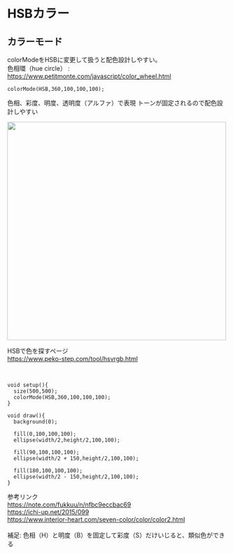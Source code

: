 # HSBカラー

## カラーモード


colorModeをHSBに変更して扱うと配色設計しやすい。<br>
色相環（hue circle） : https://www.petitmonte.com/javascript/color_wheel.html <br>
```
colorMode(HSB,360,100,100,100);
```
色相、彩度、明度、透明度（アルファ）で表現 トーンが固定されるので配色設計しやすい<br>

<img src="https://github.com/55Kaerukun/Processing/blob/master/images/hsb.png" width="500px">

HSBで色を探すページ<br>
https://www.peko-step.com/tool/hsvrgb.html <br>
<br>

```

void setup(){
  size(500,500);
  colorMode(HSB,360,100,100,100);
}

void draw(){
  background(0);
  
  fill(0,100,100,100);
  ellipse(width/2,height/2,100,100);
  
  fill(90,100,100,100);
  ellipse(width/2 + 150,height/2,100,100);
  
  fill(180,100,100,100);
  ellipse(width/2 - 150,height/2,100,100);
}

```

参考リンク<br>
https://note.com/fukkuu/n/nfbc9eccbac69 <br>
https://ichi-up.net/2015/099 <br>
https://www.interior-heart.com/seven-color/color/color2.html <br>
<br>
補足: 色相（H）と明度（B）を固定して彩度（S）だけいじると、類似色ができる
